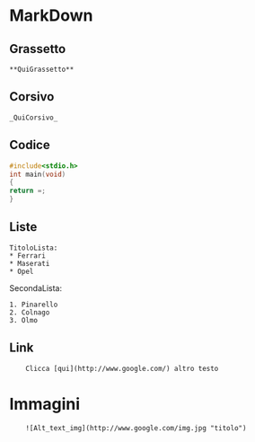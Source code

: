 # MarkDown

## Grassetto
```
**QuiGrassetto**
```

## Corsivo
```
_QuiCorsivo_
```

## Codice
```C
#include<stdio.h>
int main(void)
{
return =;
}
```
## Liste
```
TitoloLista:
* Ferrari
* Maserati
* Opel
```
SecondaLista:
```
1. Pinarello
2. Colnago
3. Olmo
```


## Link 

```
    Clicca [qui](http://www.google.com/) altro testo
```

# Immagini

```
    ![Alt_text_img](http://www.google.com/img.jpg "titolo")
```

